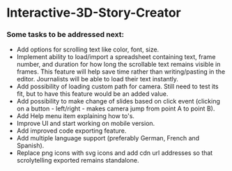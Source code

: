 # Interactive-3D-Story-Creator

### Some tasks to be addressed next:
- Add options for scrolling text like color, font, size.
- Implement ability to load/import a spreadsheet containing text, frame number, and duration for how long the scrollable text remains visible in frames. This feature will help save time rather than writing/pasting in the editor. Journalists will be able to load their text instantly.
- Add possibility of loading custom path for camera. Still need to test its fit, but to have this feature would be an added value.
- Add possibility to make change of slides based on click event (clicking on a button - left/right - makes camera jump from point A to point B).
- Add Help menu item explaining how to's.
- Improve UI and start working on mobile version.
- Add improved code exporting feature.
- Add multiple language support (preferably German, French and Spanish).
- Replace png icons with svg icons and add cdn url addresses so that scrolytelling exported remains standalone.  
  

